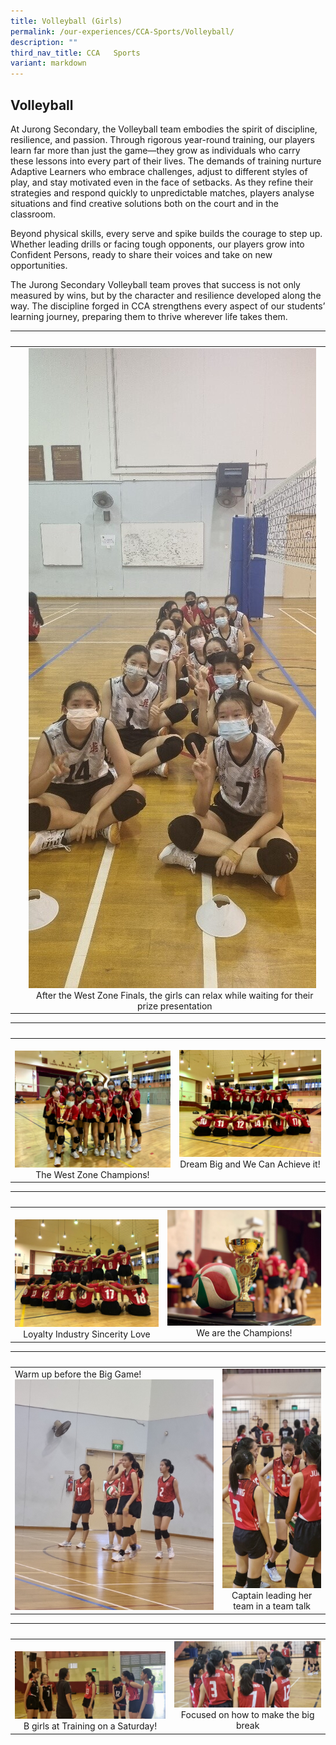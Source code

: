 ```yaml
---
title: Volleyball (Girls)
permalink: /our-experiences/CCA-Sports/Volleyball/
description: ""
third_nav_title: CCA   Sports
variant: markdown
---
```

## Volleyball 




At Jurong Secondary, the Volleyball team embodies the spirit of discipline, resilience, and passion. Through rigorous year-round training, our players learn far more than just the game—they grow as individuals who carry these lessons into every part of their lives.
The demands of training nurture Adaptive Learners who embrace challenges, adjust to different styles of play, and stay motivated even in the face of setbacks. As they refine their strategies and respond quickly to unpredictable matches, players analyse situations and find creative solutions both on the court and in the classroom.

Beyond physical skills, every serve and spike builds the courage to step up. Whether leading drills or facing tough opponents, our players grow into Confident Persons, ready to share their voices and take on new opportunities. 

The Jurong Secondary Volleyball team proves that success is not only measured by wins, but by the character and resilience developed along the way. The discipline forged in CCA strengthens every aspect of our students’ learning journey, preparing them to thrive wherever life takes them.


|&nbsp;&nbsp; |&nbsp;&nbsp; |  
|---|---|  
|&nbsp;|![](/images/JSV-%20Photo%201.jpg) <center>After the West Zone Finals, the girls can  relax while waiting for their prize presentation</center> |![](/images/JSV-Photo%206.jpg) <center>Restrategising while on a half-time</center>

|&nbsp;&nbsp; |&nbsp;&nbsp; |  
|---|---|  
|&nbsp;![](/images/JSV-%20Photo%202.jpg)<center>The West Zone Champions!</center> | ![](/images/JSV-%20Photo%203.jpg)<center>Dream Big and We Can Achieve it!</center> |

|&nbsp;&nbsp; |&nbsp;&nbsp; |  
|---|---|  
|&nbsp;![](/images/JSV-Photo%204.jpg) <center>Loyalty Industry Sincerity Love</center> |![](/images/JSV-Photo%205.jpg)<center>We are the Champions!</center> |

|&nbsp;&nbsp; |&nbsp;&nbsp; |  
|---|---|  
|Warm up before the Big Game!&nbsp;![](/images/JSV-Photo%207.jpg)<center></center> | ![](/images/JSV-Photo%2010.jpg) <center>Captain leading her team in a team talk</center> |

|&nbsp;&nbsp; |&nbsp;&nbsp; |  
|---|---|  
|&nbsp; ![](/images/JSV-Photo%208.jpg)  <center>B girls at Training on a Saturday!</center> | ![](/images/JSV-Photo%209.jpg) <center>Focused on how to make the big break</center> |
